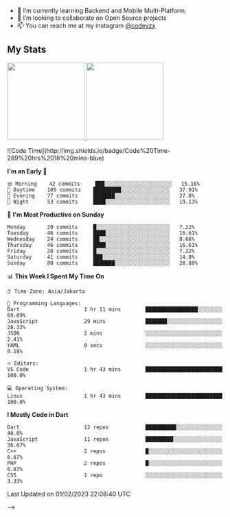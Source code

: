 - 🌱 I’m currently learning Backend and Mobile Multi-Platform.
- 👯 I’m looking to collaborate on Open Source projects
- 📫 You can reach me at my instagram <a href="https://www.instagram.com/codeyzx/">@codeyzx</a>

## My Stats
<p align="left">
<a href="https://github.com/codeyzx">
  <img height="180em" src="https://github-readme-stats-eight-theta.vercel.app/api?username=codeyzx&show_icons=true&theme=algolia&include_all_commits=true&count_private=true"/>
  <img height="180em" src="https://github-readme-stats-eight-theta.vercel.app/api/top-langs/?username=codeyzx&layout=compact&langs_count=8&theme=algolia"/>
</a>
</p>
<!-- 
<!--START_SECTION:waka-->
![Code Time](http://img.shields.io/badge/Code%20Time-289%20hrs%2016%20mins-blue)

**I'm an Early 🐤** 

```text
🌞 Morning    42 commits     ███░░░░░░░░░░░░░░░░░░░░░░   15.16% 
🌆 Daytime    105 commits    █████████░░░░░░░░░░░░░░░░   37.91% 
🌃 Evening    77 commits     ███████░░░░░░░░░░░░░░░░░░   27.8% 
🌙 Night      53 commits     ████░░░░░░░░░░░░░░░░░░░░░   19.13%

```
📅 **I'm Most Productive on Sunday** 

```text
Monday       20 commits     █░░░░░░░░░░░░░░░░░░░░░░░░   7.22% 
Tuesday      46 commits     ████░░░░░░░░░░░░░░░░░░░░░   16.61% 
Wednesday    24 commits     ██░░░░░░░░░░░░░░░░░░░░░░░   8.66% 
Thursday     46 commits     ████░░░░░░░░░░░░░░░░░░░░░   16.61% 
Friday       20 commits     █░░░░░░░░░░░░░░░░░░░░░░░░   7.22% 
Saturday     41 commits     ███░░░░░░░░░░░░░░░░░░░░░░   14.8% 
Sunday       80 commits     ███████░░░░░░░░░░░░░░░░░░   28.88%

```


📊 **This Week I Spent My Time On** 

```text
⌚︎ Time Zone: Asia/Jakarta

💬 Programming Languages: 
Dart                     1 hr 11 mins        █████████████████░░░░░░░░   69.09% 
JavaScript               29 mins             ███████░░░░░░░░░░░░░░░░░░   28.32% 
JSON                     2 mins              ░░░░░░░░░░░░░░░░░░░░░░░░░   2.41% 
YAML                     0 secs              ░░░░░░░░░░░░░░░░░░░░░░░░░   0.18%

🔥 Editors: 
VS Code                  1 hr 43 mins        █████████████████████████   100.0%

💻 Operating System: 
Linux                    1 hr 43 mins        █████████████████████████   100.0%

```

**I Mostly Code in Dart** 

```text
Dart                     12 repos            ██████████░░░░░░░░░░░░░░░   40.0% 
JavaScript               11 repos            █████████░░░░░░░░░░░░░░░░   36.67% 
C++                      2 repos             █░░░░░░░░░░░░░░░░░░░░░░░░   6.67% 
PHP                      2 repos             █░░░░░░░░░░░░░░░░░░░░░░░░   6.67% 
CSS                      1 repo              ░░░░░░░░░░░░░░░░░░░░░░░░░   3.33%

```



 Last Updated on 01/02/2023 22:08:40 UTC
<!--END_SECTION:waka-->
 -->
